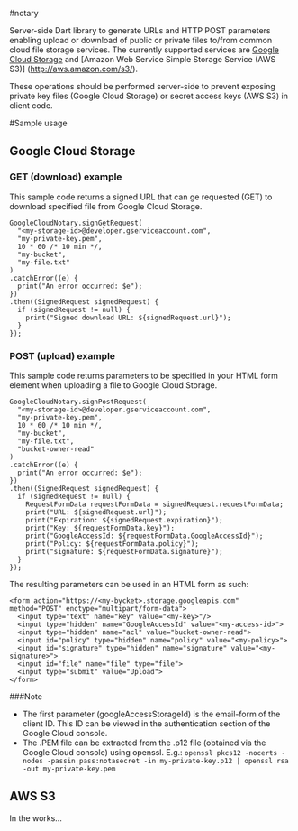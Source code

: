 #notary

Server-side Dart library to generate URLs and HTTP POST parameters enabling upload or download of public or private
files to/from common cloud file storage services. The currently supported services are
[Google Cloud Storage](https://cloud.google.com/storage/) and [Amazon Web Service Simple Storage Service (AWS S3)]
(http://aws.amazon.com/s3/).

These operations should be performed server-side to prevent exposing private key files
(Google Cloud Storage) or secret access keys (AWS S3) in client code.

#Sample usage

## Google Cloud Storage

### GET (download) example

This sample code returns a signed URL that can ge requested (GET) to download specified file from Google Cloud Storage.

    GoogleCloudNotary.signGetRequest(
      "<my-storage-id>@developer.gserviceaccount.com",
      "my-private-key.pem",
      10 * 60 /* 10 min */,
      "my-bucket",
      "my-file.txt"
    )
    .catchError((e) {
      print("An error occurred: $e");
    })
    .then((SignedRequest signedRequest) {
      if (signedRequest != null) {
        print("Signed download URL: ${signedRequest.url}");
      }
    });

### POST (upload) example

This sample code returns parameters to be specified in your HTML form element when uploading a file to Google Cloud Storage.

    GoogleCloudNotary.signPostRequest(
      "<my-storage-id>@developer.gserviceaccount.com",
      "my-private-key.pem",
      10 * 60 /* 10 min */,
      "my-bucket",
      "my-file.txt",
      "bucket-owner-read"
    )
    .catchError((e) {
      print("An error occurred: $e");
    })
    .then((SignedRequest signedRequest) {
      if (signedRequest != null) {
        RequestFormData requestFormData = signedRequest.requestFormData;
        print("URL: ${signedRequest.url}");
        print("Expiration: ${signedRequest.expiration}");
        print("Key: ${requestFormData.key}");
        print("GoogleAccessId: ${requestFormData.GoogleAccessId}");
        print("Policy: ${requestFormData.policy}");
        print("signature: ${requestFormData.signature}");
      }
    });

The resulting parameters can be used in an HTML form as such:

    <form action="https://<my-bycket>.storage.googleapis.com" method="POST" enctype="multipart/form-data">
      <input type="text" name="key" value="<my-key>"/>
      <input type="hidden" name="GoogleAccessId" value="<my-access-id>">
      <input type="hidden" name="acl" value="bucket-owner-read">
      <input id="policy" type="hidden" name="policy" value="<my-policy>">
      <input id="signature" type="hidden" name="signature" value="<my-signature>">
      <input id="file" name="file" type="file">
      <input type="submit" value="Upload">
    </form>

###Note

* The first parameter (googleAccessStorageId) is the email-form of the client ID. This ID can be viewed in the authentication section of the Google Cloud console.
* The .PEM file can be extracted from the .p12 file (obtained via the Google Cloud console) using openssl. E.g.: `openssl pkcs12 -nocerts -nodes -passin pass:notasecret -in my-private-key.p12 | openssl rsa -out my-private-key.pem`

## AWS S3

In the works...
